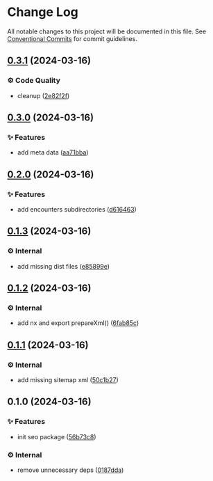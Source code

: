 # Change Log

All notable changes to this project will be documented in this file.
See [Conventional Commits](https://conventionalcommits.org) for commit guidelines.

## [0.3.1](https://github.com/exile-watch/nucleus/compare/@exile-watch/seo@0.3.0...@exile-watch/seo@0.3.1) (2024-03-16)


### ⚙️ Code Quality

* cleanup ([2e82f2f](https://github.com/exile-watch/nucleus/commit/2e82f2fde74747ec5eb3f7132294e7cd994461fc))



## [0.3.0](https://github.com/exile-watch/nucleus/compare/@exile-watch/seo@0.2.0...@exile-watch/seo@0.3.0) (2024-03-16)


### ✨ Features

* add meta data ([aa71bba](https://github.com/exile-watch/nucleus/commit/aa71bbaf57e73b355979bb86d4348e6a1be07f3a))



## [0.2.0](https://github.com/exile-watch/nucleus/compare/@exile-watch/seo@0.1.3...@exile-watch/seo@0.2.0) (2024-03-16)


### ✨ Features

* add encounters subdirectories ([d616463](https://github.com/exile-watch/nucleus/commit/d61646319c303227ebc607bbcf62a8cc5a2d26d5))



## [0.1.3](https://github.com/exile-watch/nucleus/compare/@exile-watch/seo@0.1.2...@exile-watch/seo@0.1.3) (2024-03-16)


### ⚙️ Internal

* add missing dist files ([e85899e](https://github.com/exile-watch/nucleus/commit/e85899e221f2070d21cb3f669103041e80bfccda))



## [0.1.2](https://github.com/exile-watch/nucleus/compare/@exile-watch/seo@0.1.1...@exile-watch/seo@0.1.2) (2024-03-16)


### ⚙️ Internal

* add nx and export prepareXml() ([6fab85c](https://github.com/exile-watch/nucleus/commit/6fab85c99a2276c97f7bb9deda35527a4eecf1f5))



## [0.1.1](https://github.com/exile-watch/nucleus/compare/@exile-watch/seo@0.1.0...@exile-watch/seo@0.1.1) (2024-03-16)


### ⚙️ Internal

* add missing sitemap xml ([50c1b27](https://github.com/exile-watch/nucleus/commit/50c1b27973a98554d6931f0729e37f3bc6b10927))



## 0.1.0 (2024-03-16)


### ✨ Features

* init seo package ([56b73c8](https://github.com/exile-watch/nucleus/commit/56b73c8de752ab7e2fc598d834fccf5f8a385b49))


### ⚙️ Internal

* remove unnecessary deps ([0187dda](https://github.com/exile-watch/nucleus/commit/0187dda43293646233d6b771b667dc27622c2e53))
